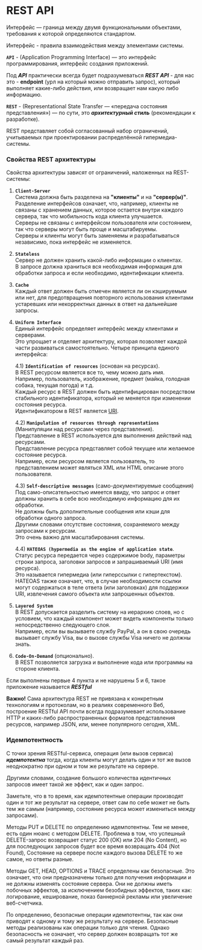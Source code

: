 # REST API

Интерфейс — граница между двумя функциональными объектами, требования к которой определяются 
стандартом.

Интерфейс - правила взаимодействия между элементами системы.

__`API`__ - (Application Programming Interface) — это интерфейс программирования, 
интерфейс создания приложений.

Под ***API*** практически всегда будет подразумеваться ***REST API*** - для нас это - 
**endpoint** (урл на который можно отправить запрос), который выполняет какие-либо действия, 
или возвращает нам какую либо информацию.

__`REST`__ - (Representational State Transfer — «передача состояния представления») — по сути,
это ***архитектурный стиль*** (рекомендации к разработке).

REST представляет собой согласованный набор ограничений, учитываемых при проектировании распределённой гипермедиа-системы.

### Свойства REST архитектуры
Свойства архитектуры зависят от ограничений, наложенных на REST-системы:

1. __`Client-Server`__ <br>
Система должна быть разделена на **"клиенты"** и на **"сервер(ы)"**.<br>
Разделение интерфейсов означает, что, например, клиенты не связаны с хранением данных, 
которое остается внутри каждого сервера, так что мобильность кода клиента улучшается.<br>
Серверы не связаны с интерфейсом пользователя или состоянием, так что серверы могут быть 
проще и масштабируемы.<br>
Серверы и клиенты могут быть заменяемы и разрабатываться независимо, 
пока интерфейс не изменяется.

2. __`Stateless`__ <br>
Сервер не должен хранить какой-либо информации о клиентах. <br>
В запросе должна храниться вся необходимая информация для обработки запроса 
и если необходимо, идентификации клиента.

3. __`Cache`__<br>
Каждый ответ должен быть отмечен является ли он кэшируемым или нет, 
для предотвращения повторного использования клиентами устаревших или 
некорректных данных в ответ на дальнейшие запросы.

4. __`Uniform Interface`__<br>
Единый интерфейс определяет интерфейс между клиентами и серверами.<br>
Это упрощает и отделяет архитектуру, которая позволяет каждой части развиваться самостоятельно.
 Четыре принципа единого интерфейса:

   4.1) __`Identification of resources`__ (основан на ресурсах).<br> В REST ресурсом является все то, чему можно дать имя.
   <br> Например, пользователь, изображение, предмет (майка, голодная собака, текущая погода) и т.д. <br> Каждый ресурс в REST
   должен быть идентифицирован посредством стабильного идентификатора, который не меняется при изменении состояния
   ресурса. <br> Идентификатором в REST является [URI](URI,%20URL,%20URN.md).

   4.2) __`Manipulation of resources through representations`__ (Манипуляции над ресурсами через представления).<br>
   Представление в REST используется для выполнения действий над ресурсами. <br> Представление ресурса представляет собой
   текущее или желаемое состояние ресурса. <br> Например, если ресурсом является пользователь, то представлением может
   являться XML или HTML описание этого пользователя.

   4.3) __`Self-descriptive messages`__ (само-документируемые сообщения)<br> Под само-описательностью имеется ввиду, что
   запрос и ответ должны хранить в себе всю необходимую информацию для их обработки. <br> Не должны быть дополнительные
   сообщения или кэши для обработки одного запроса. <br> Другими словами отсутствие состояния, сохраняемого между запросами к
   ресурсам. <br> Это очень важно для масштабирования системы.

   4.4) __`HATEOAS (hypermedia as the engine of application state`__. <br> Статус ресурса передается через содержимое body,
   параметры строки запроса, заголовки запросов и запрашиваемый URI (имя ресурса). <br> Это называется гипермедиа (или
   гиперссылки с гипертекстом). <br> HATEOAS также означает, что, в случае необходимости ссылки могут содержаться в теле
   ответа (или заголовках) для поддержки URI, извлечения самого объекта или запрошенных объектов.

5. __`Layered System`__ <br> В REST допускается разделить систему на иерархию слоев, но с условием, что каждый компонент может
   видеть компоненты только непосредственно следующего слоя. <br> Например, если вы вызываете службу PayPal, а он в свою
   очередь вызывает службу Visa, вы о вызове службы Visa ничего не должны знать.

6. __`Code-On-Demand`__ (опционально). <br> В REST позволяется загрузка и выполнение кода или программы на стороне клиента.

Если выполнены первые 4 пункта и не нарушены 5 и 6, такое приложение называется ***RESTful***

**Важно!** Сама архитектура REST не привязана к конкретным технологиям и протоколам, но в реалиях современного Веб,
построение RESTful API почти всегда подразумевает использование HTTP и каких-либо распространенных форматов
представления ресурсов, например JSON, или, менее популярного сегодня, XML.

### Идемпотентность

С точки зрения RESTful-сервиса, операция (или вызов сервиса) ***идемпотентна*** тогда, когда клиенты могут делать один и тот
же вызов неоднократно при одном и том же результате на сервере. 

Другими словами, создание большого количества идентичных
запросов имеет такой же эффект, как и один запрос. 

Заметьте, что в то время, как идемпотентные операции производят один
и тот же результат на сервере, ответ сам по себе может не быть тем же самым (например, состояние ресурса может
измениться между запросами).

Методы PUT и DELETE по определению идемпотентны. Тем не менее, есть один нюанс с методом DELETE. Проблема в том, что
успешный DELETE-запрос возвращает статус 200 (OK) или 204 (No Content), но для последующих запросов будет все время
возвращать 404 (Not Found), Состояние на сервере после каждого вызова DELETE то же самое, но ответы разные.

Методы GET, HEAD, OPTIONS и TRACE определены как безопасные. Это означает, что они предназначены только для получения
информации и не должны изменять состояние сервера. Они не должны иметь побочных эффектов, за исключением безобидных
эффектов, таких как: логирование, кеширование, показ баннерной рекламы или увеличение веб-счетчика.

По определению, безопасные операции идемпотентны, так как они приводят к одному и тому же результату на сервере.
Безопасные методы реализованы как операции только для чтения. Однако безопасность не означает, что сервер должен
возвращать тот же самый результат каждый раз.